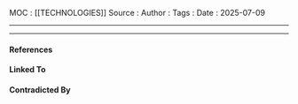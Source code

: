 
MOC : [[TECHNOLOGIES]]
Source : 
Author : 
Tags : 
Date : 2025-07-09
***

***
#### References

#### Linked To

#### Contradicted By